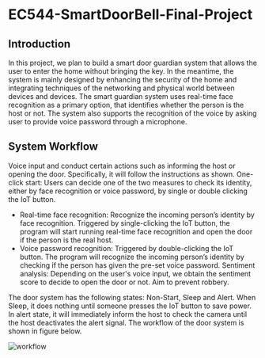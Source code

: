 # EC544-SmartDoorBell-Final-Project

## Introduction

In this project, we plan to build a smart door guardian system that allows the user to enter  the home without bringing the key. In the meantime, the system is mainly designed by enhancing the security of the home and integrating techniques of the networking and physical world between devices and devices. The smart guardian system uses real-time face recognition as a primary option, that identifies whether the person is the host or not. The system also supports the recognition of the voice by asking user to provide voice password through a microphone.

## System Workflow

Voice input and conduct certain actions such as informing the host or opening the door. Specifically, it will follow the instructions as shown.
One-click start: Users can decide one of the two measures to check its identity, either by face recognition or voice password, by single or double clicking the IoT button.
- Real-time face recognition: Recognize the incoming person’s identity by face recognition. Triggered by single-clicking the IoT button, the program will start running real-time face recognition and open the door if the person is the real host.
- Voice password recognition: Triggered by double-clicking the IoT button. The program will recognize the incoming person’s identity by checking if the person has given the pre-set voice password.
Sentiment analysis: Depending on the user's voice input, we obtain the sentiment score to decide to open the door or not. Aim to prevent robbery.

The door system has the following states: Non-Start, Sleep and Alert. When Sleep, it does nothing until someone presses the IoT button to save power. In alert state, it will immediately inform the host to check the camera until the host deactivates the alert signal. The workflow of the door system is shown in figure below.


![workflow](https://github.com/Dnisde/EC544_Smart-Door-Guardian/blob/main/Workflow.png?raw=true)

